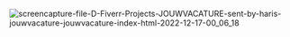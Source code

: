 ![screencapture-file-D-Fiverr-Projects-JOUWVACATURE-sent-by-haris-jouwvacature-jouwvacature-index-html-2022-12-17-00_06_18](https://github.com/hmahmood360/Jouwvacature/assets/85750651/a66d386b-7ccf-43f1-8a7f-b441a2b1c622)
